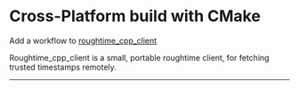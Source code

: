 # Cross-Platform build with CMake

Add a workflow to [roughtime_cpp_client](https://github.com/cfogelklou/roughtime_cpp_client)

Roughtime_cpp_client is a small, portable roughtime client, for fetching trusted timestamps remotely.

---
